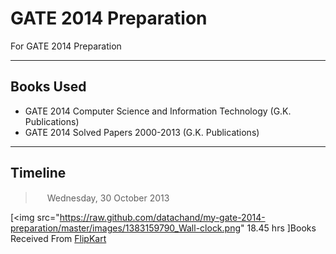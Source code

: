GATE 2014 Preparation
=====================

For GATE 2014 Preparation

----------

**Books Used**
--------------

- GATE 2014 Computer Science and Information Technology (G.K. Publications)
- GATE 2014 Solved Papers 2000-2013 (G.K. Publications)

----------

**Timeline**
--------------

> <img src="https://raw.github.com/datachand/my-gate-2014-preparation/master/images/1383160388_calendar.png" width="15"> Wednesday, 30 October 2013

[<img src="https://raw.github.com/datachand/my-gate-2014-preparation/master/images/1383159790_Wall-clock.png" 18.45 hrs ]Books Received From [FlipKart](http://flipkart.com)
